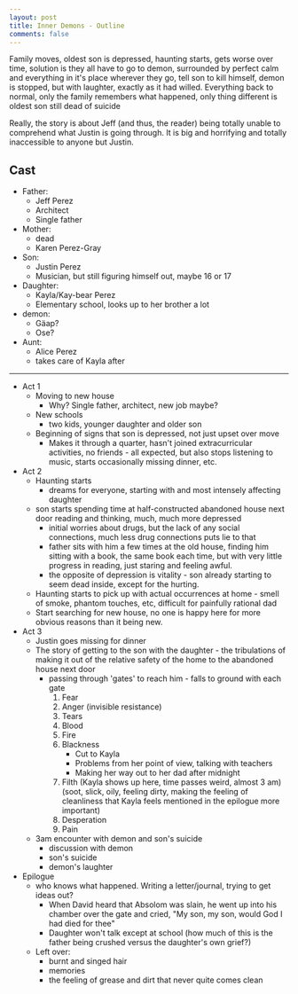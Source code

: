 ```yaml
---
layout: post
title: Inner Demons - Outline
comments: false
---
```


Family moves, oldest son is depressed, haunting starts, gets worse over time, solution is they all have to go to demon, surrounded by perfect calm and everything in it's place wherever they go, tell son to kill himself, demon is stopped, but with laughter, exactly as it had willed. Everything back to normal, only the family remembers what happened, only thing different is oldest son still dead of suicide

Really, the story is about Jeff (and thus, the reader) being totally unable to comprehend what Justin is going through.  It is big and horrifying and totally inaccessible to anyone but Justin.

## Cast
* Father:
    * Jeff Perez
    * Architect
    * Single father
* Mother:
     * dead
     * Karen Perez-Gray
* Son:
    * Justin Perez
    * Musician, but still figuring himself out, maybe 16 or 17
* Daughter:
    * Kayla/Kay-bear Perez
    * Elementary school, looks up to her brother a lot
* demon:
    * G&auml;ap?
    * Ose?
* Aunt:
    * Alice Perez
    * takes care of Kayla after

-----

* Act 1
    * Moving to new house
        * Why? Single father, architect, new job maybe?
    * New schools
        * two kids, younger daughter and older son
    * Beginning of signs that son is depressed, not just upset over move
        * Makes it through a quarter, hasn't joined extracurricular activities, no friends - all expected, but also stops listening to music, starts occasionally missing dinner, etc.
* Act 2
    * Haunting starts
        * dreams for everyone, starting with and most intensely affecting daughter
    * son starts spending time at half-constructed abandoned house next door reading and thinking, much, much more depressed
        * initial worries about drugs, but the lack of any social connections, much less drug connections puts lie to that
        * father sits with him a few times at the old house, finding him sitting with a book, the same book each time, but with very little progress in reading, just staring and feeling awful.
        * the opposite of depression is vitality - son already starting to seem dead inside, except for the hurting.
    * Haunting starts to pick up with actual occurrences at home - smell of smoke, phantom touches, etc, difficult for painfully rational dad
    * Start searching for new house, no one is happy here for more obvious reasons than it being new.
* Act 3
    * Justin goes missing for dinner
    * The story of getting to the son with the daughter - the tribulations of making it out of the relative safety of the home to the abandoned house next door
        * passing through 'gates' to reach him - falls to ground with each gate
            1. Fear
            2. Anger (invisible resistance)
            3. Tears
            4. Blood
            5. Fire
            6. Blackness
                * Cut to Kayla
                * Problems from her point of view, talking with teachers
                * Making her way out to her dad after midnight
            7. Filth (Kayla shows up here, time passes weird, almost 3 am) (soot, slick, oily, feeling dirty, making the feeling of cleanliness that Kayla feels mentioned in the epilogue more important)
            8. Desperation
            9. Pain
    * 3am encounter with demon and son's suicide
        * discussion with demon
        * son's suicide
        * demon's laughter
* Epilogue
    * who knows what happened.  Writing a letter/journal, trying to get ideas out?
        * When David heard that Absolom was slain, he went up into his chamber over the gate and cried, "My son, my son, would God I had died for thee"
        * Daughter won't talk except at school (how much of this is the father being crushed versus the daughter's own grief?)
    * Left over:
        * burnt and singed hair
        * memories
        * the feeling of grease and dirt that never quite comes clean
